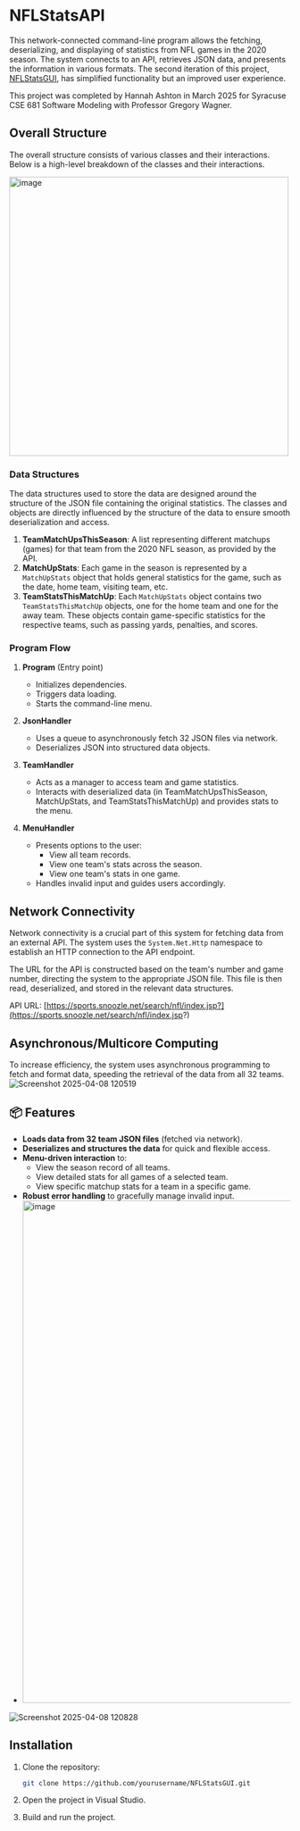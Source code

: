 # NFLStatsAPI

This network-connected command-line program allows the fetching, deserializing, and displaying of statistics from NFL games in the 2020 season. The system connects to an API, retrieves JSON data, and presents the information in various formats.
The second iteration of this project, [NFLStatsGUI](https://github.com/hcharise/NFLStatsGUI), has simplified functionality but an improved user experience.

This project was completed by Hannah Ashton in March 2025 for Syracuse CSE 681 Software Modeling with Professor Gregory Wagner.

## Overall Structure

The overall structure consists of various classes and their interactions. Below is a high-level breakdown of the classes and their interactions.

<img width="500" alt="image" src="https://github.com/user-attachments/assets/2612fcaa-a205-4e53-a58f-ec688cb5d41d" />

### Data Structures

The data structures used to store the data are designed around the structure of the JSON file containing the original statistics. The classes and objects are directly influenced by the structure of the data to ensure smooth deserialization and access.

1. **TeamMatchUpsThisSeason**: A list representing different matchups (games) for that team from the 2020 NFL season, as provided by the API.
2. **MatchUpStats**: Each game in the season is represented by a `MatchUpStats` object that holds general statistics for the game, such as the date, home team, visiting team, etc.
3. **TeamStatsThisMatchUp**: Each `MatchUpStats` object contains two `TeamStatsThisMatchUp` objects, one for the home team and one for the away team. These objects contain game-specific statistics for the respective teams, such as passing yards, penalties, and scores.

### Program Flow

1. **Program** (Entry point)
   - Initializes dependencies.
   - Triggers data loading.
   - Starts the command-line menu.

2. **JsonHandler**
   - Uses a queue to asynchronously fetch 32 JSON files via network.
   - Deserializes JSON into structured data objects.

3. **TeamHandler**
   - Acts as a manager to access team and game statistics.
   - Interacts with deserialized data (in TeamMatchUpsThisSeason, MatchUpStats, and TeamStatsThisMatchUp) and provides stats to the menu.

4. **MenuHandler**
   - Presents options to the user:
     - View all team records.
     - View one team's stats across the season.
     - View one team's stats in one game.
   - Handles invalid input and guides users accordingly.
  
## Network Connectivity

Network connectivity is a crucial part of this system for fetching data from an external API. The system uses the `System.Net.Http` namespace to establish an HTTP connection to the API endpoint.

The URL for the API is constructed based on the team's number and game number, directing the system to the appropriate JSON file. This file is then read, deserialized, and stored in the relevant data structures.

API URL: [https://sports.snoozle.net/search/nfl/index.jsp?](https://sports.snoozle.net/search/nfl/index.jsp?)

## Asynchronous/Multicore Computing

To increase efficiency, the system uses asynchronous programming to fetch and format data, speeding the retrieval of the data from all 32 teams.
![Screenshot 2025-04-08 120519](https://github.com/user-attachments/assets/2c681abe-6bd9-49b6-9620-8ecc5ed1710b)


## 📦 Features

- **Loads data from 32 team JSON files** (fetched via network).
- **Deserializes and structures the data** for quick and flexible access.
- **Menu-driven interaction** to:
  - View the season record of all teams.
  - View detailed stats for all games of a selected team.
  - View specific matchup stats for a team in a specific game.
- **Robust error handling** to gracefully manage invalid input.
- <img width="900" alt="image" src="https://github.com/user-attachments/assets/77f094b3-dd0e-4571-8228-f5faf00ab2d1" />
![Screenshot 2025-04-08 120828](https://github.com/user-attachments/assets/549c9524-2ec8-48c7-a920-10afc3a6e846)

## Installation

1. Clone the repository:

   ```bash
   git clone https://github.com/yourusername/NFLStatsGUI.git
   ```
2. Open the project in Visual Studio.

3. Build and run the project.


